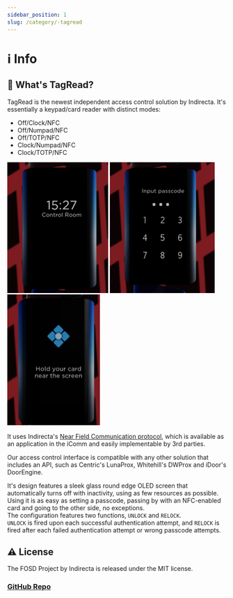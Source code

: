 ```yaml
---
sidebar_position: 1
slug: /category/-tagread
---
```


# ℹ️ Info

## 📖 What's TagRead?
TagRead is the newest independent access control solution by Indirecta.
It's essentially a keypad/card reader with distinct modes:
- Off/Clock/NFC
- Off/Numpad/NFC
- Off/TOTP/NFC
- Clock/Numpad/NFC
- Clock/TOTP/NFC
  
<img alt="tagread design" src="https://raw.githubusercontent.com/Indirecta-Technologies/fosd/main/tagread/media/idle.png" height="300px"/> 
<img alt="tagread design" src="https://raw.githubusercontent.com/Indirecta-Technologies/fosd/main/tagread/media/numpad.png" height="300px"/> 
<img alt="tagread design" src="https://raw.githubusercontent.com/Indirecta-Technologies/fosd/main/tagread/media/reading.png" height="300px"/> 

It uses Indirecta's [Near Field Communication protocol](https://indirecta-technologies.github.io/website/docs/nfc), which is available as an application in the iComm and easily implementable by 3rd parties.

Our access control interface is compatible with any other solution that includes an API, such as Centric's LunaProx, Whitehill's DWProx and iDoor's DoorEngine.  

It's design features a sleek glass round edge OLED screen that automatically turns off with inactivity, using as few resources as possible.  
Using it is as easy as setting a passcode, passing by with an NFC-enabled card and going to the other side, no exceptions.  
The configuration features two functions, `UNLOCK` and `RELOCK`.  
`UNLOCK` is fired upon each successful authentication attempt, and `RELOCK` is fired after each failed authentication attempt or wrong passcode attempts.  

## ⚠️ License

The FOSD Project by Indirecta is released under the MIT license.

### [GitHub Repo](https://github.com/Indirecta-Technologies/fosd/blob/main/tagread/)